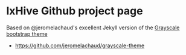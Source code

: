 
lxHive Github project page
==========================

Based on @jeromelachaud's excellent Jekyll version of the [Grayscale bootstrap theme ](http://ironsummitmedia.github.io/startbootstrap-grayscale/)

* https://github.com/jeromelachaud/grayscale-theme
